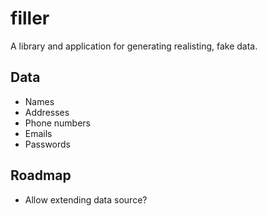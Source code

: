 # filler

A library and application for generating realisting, fake data.

## Data

- Names
- Addresses
- Phone numbers
- Emails
- Passwords

## Roadmap

- Allow extending data source?